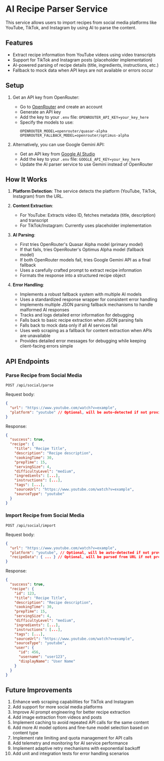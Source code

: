 # AI Recipe Parser Service

This service allows users to import recipes from social media platforms like YouTube, TikTok, and Instagram by using AI to parse the content.

## Features

- Extract recipe information from YouTube videos using video transcripts
- Support for TikTok and Instagram posts (placeholder implementation)
- AI-powered parsing of recipe details (title, ingredients, instructions, etc.)
- Fallback to mock data when API keys are not available or errors occur

## Setup

1. Get an API key from OpenRouter:

   - Go to [OpenRouter](https://openrouter.ai/keys) and create an account
   - Generate an API key
   - Add the key to your `.env` file: `OPENROUTER_API_KEY=your_key_here`
   - Specify the models to use:
     ```
     OPENROUTER_MODEL=openrouter/quasar-alpha
     OPENROUTER_FALLBACK_MODEL=openrouter/optimus-alpha
     ```

2. Alternatively, you can use Google Gemini API:
   - Get an API key from [Google AI Studio](https://makersuite.google.com/app/apikey)
   - Add the key to your `.env` file: `GOOGLE_API_KEY=your_key_here`
   - Update the AI parser service to use Gemini instead of OpenRouter

## How It Works

1. **Platform Detection**: The service detects the platform (YouTube, TikTok, Instagram) from the URL.

2. **Content Extraction**:

   - For YouTube: Extracts video ID, fetches metadata (title, description) and transcript
   - For TikTok/Instagram: Currently uses placeholder implementation

3. **AI Parsing**:

   - First tries OpenRouter's Quasar Alpha model (primary model)
   - If that fails, tries OpenRouter's Optimus Alpha model (fallback model)
   - If both OpenRouter models fail, tries Google Gemini API as a final fallback
   - Uses a carefully crafted prompt to extract recipe information
   - Formats the response into a structured recipe object

4. **Error Handling**:
   - Implements a robust fallback system with multiple AI models
   - Uses a standardized response wrapper for consistent error handling
   - Implements multiple JSON parsing fallback mechanisms to handle malformed AI responses
   - Tracks and logs detailed error information for debugging
   - Falls back to basic recipe extraction when JSON parsing fails
   - Falls back to mock data only if all AI services fail
   - Uses web scraping as a fallback for content extraction when APIs are unavailable
   - Provides detailed error messages for debugging while keeping client-facing errors simple

## API Endpoints

### Parse Recipe from Social Media

```
POST /api/social/parse
```

Request body:

```json
{
  "url": "https://www.youtube.com/watch?v=example",
  "platform": "youtube" // Optional, will be auto-detected if not provided
}
```

Response:

```json
{
  "success": true,
  "recipe": {
    "title": "Recipe Title",
    "description": "Recipe description",
    "cookingTime": 30,
    "prepTime": 15,
    "servingSize": 4,
    "difficultyLevel": "medium",
    "ingredients": [...],
    "instructions": [...],
    "tags": [...],
    "sourceUrl": "https://www.youtube.com/watch?v=example",
    "sourceType": "youtube"
  }
}
```

### Import Recipe from Social Media

```
POST /api/social/import
```

Request body:

```json
{
  "url": "https://www.youtube.com/watch?v=example",
  "platform": "youtube", // Optional, will be auto-detected if not provided
  "recipeData": { ... } // Optional, will be parsed from URL if not provided
}
```

Response:

```json
{
  "success": true,
  "recipe": {
    "id": 123,
    "title": "Recipe Title",
    "description": "Recipe description",
    "cookingTime": 30,
    "prepTime": 15,
    "servingSize": 4,
    "difficultyLevel": "medium",
    "ingredients": [...],
    "instructions": [...],
    "tags": [...],
    "sourceUrl": "https://www.youtube.com/watch?v=example",
    "sourceType": "youtube",
    "user": {
      "id": 456,
      "username": "user123",
      "displayName": "User Name"
    }
  }
}
```

## Future Improvements

1. Enhance web scraping capabilities for TikTok and Instagram
2. Add support for more social media platforms
3. Improve AI prompt engineering for better recipe extraction
4. Add image extraction from videos and posts
5. Implement caching to avoid repeated API calls for the same content
6. Add more AI model options and fine-tune model selection based on content type
7. Implement rate limiting and quota management for API calls
8. Add telemetry and monitoring for AI service performance
9. Implement adaptive retry mechanisms with exponential backoff
10. Add unit and integration tests for error handling scenarios
